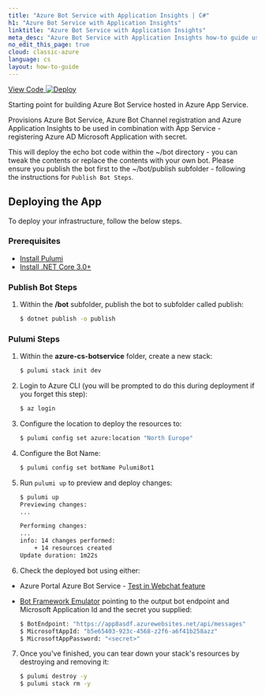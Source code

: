 ```yaml
---
title: "Azure Bot Service with Application Insights | C#"
h1: "Azure Bot Service with Application Insights"
linktitle: "Azure Bot Service with Application Insights"
meta_desc: "Azure Bot Service with Application Insights how-to guide using cs"
no_edit_this_page: true
cloud: classic-azure
language: cs
layout: how-to-guide
---
```


<!-- WARNING: this page was generated by a tool. Do not edit it by hand. -->
<!-- To change it, please see https://github.com/pulumi/docs/tree/master/tools/mktutorial. -->

<p class="mb-4 flex">
    <a class="flex flex-wrap items-center rounded text-xs text-white bg-blue-600 border-2 border-blue-600 px-2 mr-2 whitespace-no-wrap hover:text-white" style="height: 32px" href="https://github.com/pulumi/examples/tree/master/classic-azure-cs-botservice" target="_blank">
        <span><i class="fab fa-github pr-2"></i> View Code</span>
    </a>
    <a href="https://app.pulumi.com/new?template=https://github.com/pulumi/examples/blob/master/classic-azure-cs-botservice/README.md" target="_blank">
        <img src="https://get.pulumi.com/new/button.svg" alt="Deploy">
    </a>
</p>


Starting point for building Azure Bot Service hosted in Azure App Service.

Provisions Azure Bot Service, Azure Bot Channel registration and Azure Application Insights to be used in combination
with App Service - registering Azure AD Microsoft Application with secret.  

This will deploy the echo bot code within the ~/bot directory - you can tweak the contents or replace the contents with your own bot.  Please ensure you publish the bot first to the ~/bot/publish subfolder - following the instructions for `Publish Bot Steps`.

## Deploying the App

To deploy your infrastructure, follow the below steps.

### Prerequisites

* [Install Pulumi](https://www.pulumi.com/docs/get-started/install/)
* [Install .NET Core 3.0+](https://dotnet.microsoft.com/download)

### Publish Bot Steps

1.  Within the **/bot** subfolder, publish the bot to subfolder called publish:

    ```bash
    $ dotnet publish -o publish
    ```

### Pulumi Steps

1.  Within the **azure-cs-botservice** folder, create a new stack:

    ```bash
    $ pulumi stack init dev
    ```

2.  Login to Azure CLI (you will be prompted to do this during deployment if you forget this step):

    ```bash
    $ az login
    ```

3.  Configure the location to deploy the resources to:

    ```bash
    $ pulumi config set azure:location "North Europe"
    ```

4.  Configure the Bot Name:

    ```bash
    $ pulumi config set botName PulumiBot1
    ```

5.  Run `pulumi up` to preview and deploy changes:

    ```bash
    $ pulumi up
    Previewing changes:
    ...

    Performing changes:
    ...
    info: 14 changes performed:
        + 14 resources created
    Update duration: 1m22s
    ```

6.  Check the deployed bot using either:
  
   * Azure Portal Azure Bot Service - [Test in Webchat feature](https://docs.microsoft.com/en-us/azure/bot-service/abs-quickstart?view=azure-bot-service-4.0#test-the-bot)
   * [Bot Framework Emulator](https://github.com/Microsoft/BotFramework-Emulator) pointing to the output bot endpoint and Microsoft Application Id and the secret you supplied:

      ```bash
      $ BotEndpoint: "https://app8asdf.azurewebsites.net/api/messages"
      $ MicrosoftAppId: "b5e65403-923c-4568-z2f6-a6f41b258azz"
      $ MicrosoftAppPassword: "<secret>"    
      ```

7.  Once you've finished, you can tear down your stack's resources by destroying and removing it:

    ```bash
    $ pulumi destroy -y
    $ pulumi stack rm -y
    ```

